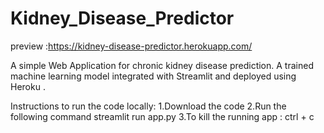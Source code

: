 # Kidney_Disease_Predictor

preview :https://kidney-disease-predictor.herokuapp.com/

A simple Web Application for chronic kidney disease prediction. A trained machine learning model integrated with Streamlit and deployed using Heroku .

Instructions to run the code locally:
1.Download the code
2.Run the following command
  streamlit run app.py
3.To kill the running app :
  ctrl + c
  
